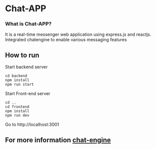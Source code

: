 # Chat-APP
### What is Chat-APP? ###
It is a real-time messenger web application using express.js and reactjs.
Integrated chatengine to enable various messaging features

## How to run ##
Start backend server
```
cd backend
npm install
npm run start
```
Start Front-end server
```
cd ..
cd frontend
npm install
npm run dev
```
Go to http://localhost:3001

## For more information [chat-engine](https://chatengine.io/docs/react/v1/getting_started) ##
